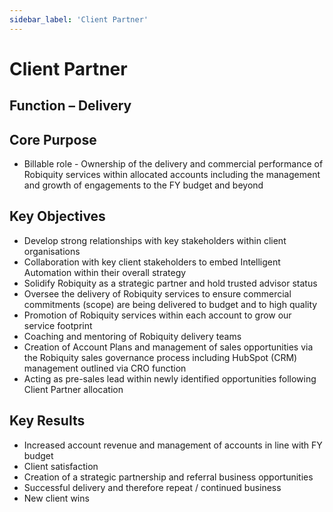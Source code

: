 ```yaml
---
sidebar_label: 'Client Partner'
---
```


# Client Partner
## Function – Delivery
## Core Purpose
* Billable role - Ownership of the delivery and commercial performance of Robiquity services within allocated accounts including the management and growth of engagements to the FY budget and beyond
## Key Objectives
* Develop strong relationships with key stakeholders within client organisations
* Collaboration with key client stakeholders to embed Intelligent Automation within their overall strategy
* Solidify Robiquity as a strategic partner and hold trusted advisor status
* Oversee the delivery of Robiquity services to ensure commercial commitments (scope) are being delivered to budget and to high quality
* Promotion of Robiquity services within each account to grow our service footprint
* Coaching and mentoring of Robiquity delivery teams
* Creation of Account Plans and management of sales opportunities via the Robiquity sales governance process including HubSpot (CRM) management outlined via CRO function
* Acting as pre-sales lead within newly identified opportunities following Client Partner allocation
## Key Results
* Increased account revenue and management of accounts in line with FY budget
* Client satisfaction 
* Creation of a strategic partnership and referral business opportunities
* Successful delivery and therefore repeat / continued business 
* New client wins
